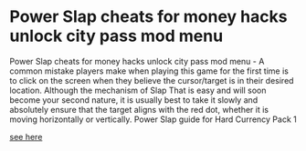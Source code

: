 # Power Slap cheats for money hacks unlock city pass mod menu

Power Slap cheats for money hacks unlock city pass mod menu - A common mistake players make when playing this game for the first time is to click on the screen when they believe the cursor/target is in their desired location. Although the mechanism of Slap That is easy and will soon become your second nature, it is usually best to take it slowly and absolutely ensure that the target aligns with the red dot, whether it is moving horizontally or vertically. Power Slap guide for Hard Currency Pack 1

[see here](https://axegomod.top/power-slap/)
